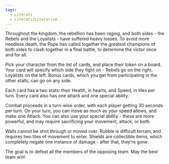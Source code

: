 ```yaml
---
tags:
  - Literati
  - Literati/Literarium
---
```


Throughout the kingdom, the rebellion has been raging, and both sides - the Rebels and the Loyalists - have suffered heavy losses. To avoid more needless death, the Pope has called together the greatest champions of both sides to clash together in a final battle, to determine the victor once and for all.

Pick your character from the list of cards, and place their token on a board. Your card will specify which side they fight on - Rebels go on the right, Loyalists on the left. Bonus cards, which you get from participating in the other stalls, can go on any side.

Each card has a two stats: their Health, in hearts, and Speed, in tiles per turn. Every card also has one attack and one special ability.

Combat proceeds in a turn-wise order, with each player getting 30 seconds per turn. On your turn, you can move as much as your speed allows, and make one Attack. You can also use your special ability - these are more powerful, and may require sacrificing your movement, attack, or both.

Walls cannot be shot through or moved over. Rubble is difficult terrain, and requires two tiles of movement to enter. Shields are collectible items, which completely negate one instance of damage - after that, they're gone. 

The goal is to defeat all the members of the opposing team. May the best team win!

